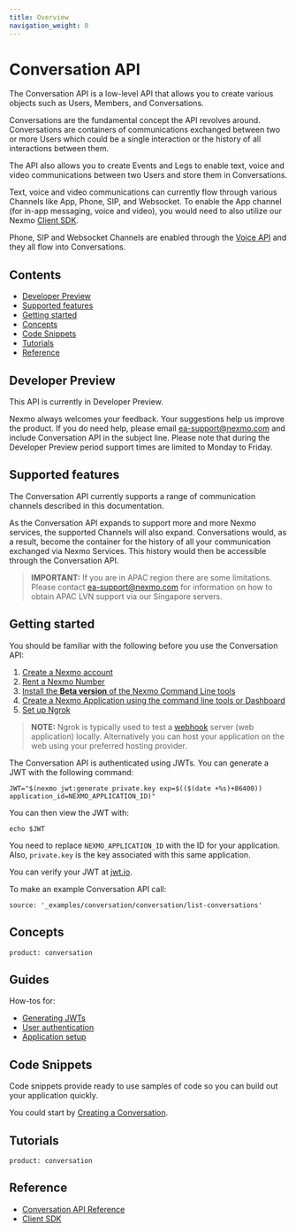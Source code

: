 ```yaml
---
title: Overview
navigation_weight: 0
---
```


# Conversation API

The Conversation API is a low-level API that allows you to create various objects such as Users, Members, and Conversations.

Conversations are the fundamental concept the API revolves around. Conversations are containers of communications exchanged between two or more Users which could be a single interaction or the history of all interactions between them.

The API also allows you to create Events and Legs to enable text, voice and video communications between two Users and store them in Conversations.

Text, voice and video communications can currently flow through various Channels like App, Phone, SIP, and Websocket. To enable the App channel (for in-app messaging, voice and video), you would need to also utilize our Nexmo [Client SDK](/client-sdk/overview).

Phone, SIP and Websocket Channels are enabled through the [Voice API](/voice/voice-api/overview) and they all flow into Conversations.

## Contents

* [Developer Preview](#developer-preview)
* [Supported features](#supported-features)
* [Getting started](#getting-started)
* [Concepts](#concepts)
* [Code Snippets](#code-snippets)
* [Tutorials](#tutorials)
* [Reference](#reference)

## Developer Preview

This API is currently in Developer Preview.

Nexmo always welcomes your feedback. Your suggestions help us improve the product. If you do need help, please email [ea-support@nexmo.com](mailto:ea-support@nexmo.com) and include Conversation API in the subject line. Please note that during the Developer Preview period support times are limited to Monday to Friday.

## Supported features

The Conversation API currently supports a range of communication channels described in this documentation.

As the Conversation API expands to support more and more Nexmo services, the supported Channels will also expand.
Conversations would, as a result, become the container for the history of all your communication exchanged via Nexmo Services. This history would then be accessible through the Conversation API.

> **IMPORTANT:** If you are in APAC region there are some limitations. Please contact [ea-support@nexmo.com](mailto:ea-support@nexmo.com) for information on how to obtain APAC LVN support via our Singapore servers.

## Getting started

You should be familiar with the following before you use the Conversation API:

1. [Create a Nexmo account](/account/guides/dashboard-management#create-and-configure-a-nexmo-account)
2. [Rent a Nexmo Number](/numbers/guides/number-management#rent-a-virtual-number)
3. [Install the **Beta version** of the Nexmo Command Line tools](https://github.com/nexmo/nexmo-cli/tree/beta)
4. [Create a Nexmo Application using the command line tools or Dashboard](/concepts/guides/applications#getting-started-with-applications)
5. [Set up Ngrok](https://ngrok.com)

> **NOTE:** Ngrok is typically used to test a [webhook](/concepts/guides/webhooks) server (web application) locally. Alternatively you can host your application on the web using your preferred hosting provider.

The Conversation API is authenticated using JWTs. You can generate a JWT with the following command:

``` shell
JWT="$(nexmo jwt:generate private.key exp=$(($(date +%s)+86400)) application_id=NEXMO_APPLICATION_ID)"
```

You can then view the JWT with:

```
echo $JWT
```

You need to replace `NEXMO_APPLICATION_ID` with the ID for your application. Also, `private.key` is the key associated with this same application.

You can verify your JWT at [jwt.io](https://jwt.io).

To make an example Conversation API call:

```code_snippets
source: '_examples/conversation/conversation/list-conversations'
```

## Concepts

```concept_list
product: conversation
```

## Guides

How-tos for:

* [Generating JWTs](/conversation/guides/jwt-acl)
* [User authentication](/conversation/guides/user-authentication)
* [Application setup](/conversation/guides/application-setup)

## Code Snippets

Code snippets provide ready to use samples of code so you can build out your application quickly.

You could start by [Creating a Conversation](/conversation/code-snippets/conversation/create-conversation).

## Tutorials

```tutorials
product: conversation
```

## Reference

* [Conversation API Reference](/api/conversation)
* [Client SDK](/client-sdk/overview)
